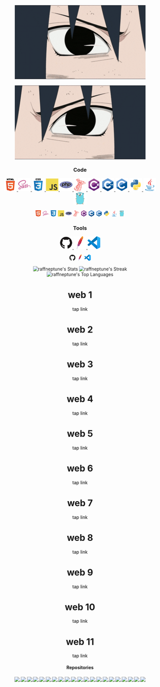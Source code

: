 <div style="display: flex; flex-wrap: wrap; justify-content: center; gap: 20px;">
  <!-- Baris pertama -->
  <img src="https://raw.githubusercontent.com/raffneptune/raffneptune/main/raffneptune-left.gif" 
       width="413"  
       alt="raffneptune left GIF"/>
  <img src="https://raw.githubusercontent.com/raffneptune/raffneptune/main/raffneptune-right.gif" 
       width="413" 
       alt="raffneptune right GIF"/>
</div>
<!-- Languages and Tools with 3D Flip Animation -->
<h3 align="center">Code</h3>
<p align="center" class="tools-container">
    <a href="https://www.w3schools.com/html" target="_blank" rel="noreferrer">
        <img src="https://raw.githubusercontent.com/devicons/devicon/master/icons/html5/html5-original-wordmark.svg" alt="HTML5" width="40" height="40" class="tool-icon"/> 
    </a> 
    <a href="https://sass-lang.com" target="_blank" rel="noreferrer">
        <img src="https://raw.githubusercontent.com/devicons/devicon/master/icons/sass/sass-original.svg" alt="Sass" width="40" height="40" class="tool-icon"/> 
    </a>
    <a href="https://www.w3schools.com/css" target="_blank" rel="noreferrer">
        <img src="https://raw.githubusercontent.com/devicons/devicon/master/icons/css3/css3-original-wordmark.svg" alt="CSS3" width="40" height="40" class="tool-icon"/>     
    </a> 
    <a href="https://www.javascript.com" target="_blank" rel="noreferrer">
        <img src="https://raw.githubusercontent.com/devicons/devicon/master/icons/javascript/javascript-original.svg" alt="JavaScript" width="40" height="40" class="tool-            icon"/> 
    </a> 
    <a href="https://www.php.net" target="_blank" rel="noreferrer">
        <img src="https://raw.githubusercontent.com/devicons/devicon/master/icons/php/php-original.svg" alt="PHP" width="40" height="40" class="tool-icon"/> 
    </a> 
    <a href="https://w3schools.com/sql" target="_blank" rel="noreferrer">
        <img src="https://raw.githubusercontent.com/devicons/devicon/master/icons/microsoftsqlserver/microsoftsqlserver-plain.svg" alt="SQL Server" width="40" height="40"            class="tool-icon"/> 
    </a> 
    <a href="https://www.w3schools.com/cs" target="_blank" rel="noreferrer">
        <img src="https://raw.githubusercontent.com/devicons/devicon/master/icons/csharp/csharp-original.svg" alt="C#" width="40" height="40" class="tool-icon"/> 
    </a>
    <a href="https://www.w3schools.com/cpp" target="_blank" rel="noreferrer">
        <img src="https://raw.githubusercontent.com/devicons/devicon/master/icons/cplusplus/cplusplus-original.svg" alt="C++" width="40" height="40" class="tool-icon"/> 
    </a>
    <a href="https://www.w3schools.com/c" target="_blank" rel="noreferrer">
        <img src="https://raw.githubusercontent.com/devicons/devicon/master/icons/c/c-original.svg" alt="C" width="40" height="40" class="tool-icon"/> 
    </a>
    <a href="https://www.python.org" target="_blank" rel="noreferrer">
        <img src="https://raw.githubusercontent.com/devicons/devicon/master/icons/python/python-original.svg" alt="Python" width="40" height="40" class="tool-icon"/> 
    </a>
    <a href="https://www.java.com" target="_blank" rel="noreferrer">
        <img src="https://raw.githubusercontent.com/devicons/devicon/master/icons/java/java-original.svg" alt="Java" width="40" height="40" class="tool-icon"/> 
    </a>
    <a href="https://golang.org" target="_blank" rel="noreferrer">
        <img src="https://raw.githubusercontent.com/devicons/devicon/master/icons/go/go-original.svg" alt="Go" width="40" height="40" class="tool-icon"/>
    </a>
</p>
<p align="center" class="tools-container">
<code><img height="20" alt="html5" src="https://raw.githubusercontent.com/devicons/devicon/master/icons/html5/html5-original.svg"></code>
<code><img height="20" alt="sass" src="https://raw.githubusercontent.com/devicons/devicon/master/icons/sass/sass-original.svg"></code>
<code><img height="20" alt="css3" src="https://raw.githubusercontent.com/devicons/devicon/master/icons/css3/css3-original.svg"></code>
<code><img height="20" alt="javascript" src="https://raw.githubusercontent.com/devicons/devicon/master/icons/javascript/javascript-original.svg"></code>
<code><img height="20" alt="php" src="https://raw.githubusercontent.com/devicons/devicon/master/icons/php/php-original.svg"></code>
<code><img height="20" alt="sqlserver" src="https://raw.githubusercontent.com/devicons/devicon/master/icons/microsoftsqlserver/microsoftsqlserver-plain.svg"></code>
<code><img height="20" alt="csharp" src="https://raw.githubusercontent.com/devicons/devicon/master/icons/csharp/csharp-original.svg"></code>
<code><img height="20" alt="cplusplus" src="https://raw.githubusercontent.com/devicons/devicon/master/icons/cplusplus/cplusplus-original.svg"></code>
<code><img height="20" alt="c" src="https://raw.githubusercontent.com/devicons/devicon/master/icons/c/c-original.svg"></code>
<code><img height="20" alt="python" src="https://raw.githubusercontent.com/devicons/devicon/master/icons/python/python-original.svg"></code>
<code><img height="20" alt="java" src="https://raw.githubusercontent.com/devicons/devicon/master/icons/java/java-original.svg"></code>
<code><img height="20" alt="go" src="https://raw.githubusercontent.com/devicons/devicon/master/icons/go/go-original.svg"></code>
</p>
<h3 align="center">Tools</h3>
<p align="center" class="tools-container">
    <a href="https://github.com" target="_blank" rel="noreferrer">
        <img src="https://raw.githubusercontent.com/devicons/devicon/master/icons/github/github-original.svg" alt="GitHub" width="40" height="40" class="tool-icon"/> 
    </a>
    <a href="https://www.apachefriends.org" target="_blank" rel="noreferrer">
        <img src="https://raw.githubusercontent.com/devicons/devicon/master/icons/apache/apache-original.svg" alt="XAMPP" width="40" height="40" class="tool-icon"/> 
    </a>
    <a href="https://code.visualstudio.com" target="_blank" rel="noreferrer">
        <img src="https://raw.githubusercontent.com/devicons/devicon/master/icons/vscode/vscode-original.svg" alt="VS Code" width="40" height="40" class="tool-icon"/> 
    </a>
</p>
<p align="center" class="tools-container">
<code><img height="20" alt="github" src="https://raw.githubusercontent.com/devicons/devicon/master/icons/github/github-original.svg"></code>
<code><img height="20" alt="xampp" src="https://raw.githubusercontent.com/devicons/devicon/master/icons/apache/apache-original.svg"></code>
<code><img height="20" alt="vscode" src="https://raw.githubusercontent.com/devicons/devicon/master/icons/vscode/vscode-original.svg"></code>
</p>
<div align="center">
  <img src="https://github-readme-stats.vercel.app/api?username=raffneptune&theme=vue-dark&show_icons=true&hide_border=true&count_private=truye" alt="raffneptune's Stats" />
  <img src="https://github-readme-streak-stats.herokuapp.com/?user=raffneptune&theme=vue-dark&hide_border=true" alt="raffneptune's Streak" width="495" />
  <img src="https://github-readme-stats.vercel.app/api/top-langs/?username=raffneptune&theme=vue-dark&show_icons=true&hide_border=true&layout=compact" alt="raffneptune's Top Languages" width="355" />
<h1>web 1</h1>
<a href="https://raffneptune.github.io" style="color: black; text-decoration: none;">tap link</a>
<h1>web 2</h1>
<a href="https://raffneptune.github.io/project2/index.html" style="color: black; text-decoration: none;">tap link</a>
<h1>web 3</h1>
<a href="https://raffneptune.github.io/project3/index.html" style="color: black; text-decoration: none;">tap link</a>
<h1>web 4</h1>
<a href="https://raffneptune.github.io/project4/index.html" style="color: black; text-decoration: none;">tap link</a>
<h1>web 5</h1>
<a href="https://raffneptune.github.io/project5/index.html" style="color: black; text-decoration: none;">tap link</a>
<h1>web 6</h1>
<a href="https://raffneptune.github.io/project6/index.html" style="color: black; text-decoration: none;">tap link</a>
<h1>web 7</h1>
<a href="https://raffneptune.github.io/project7/index.html" style="color: black; text-decoration: none;">tap link</a>
<h1>web 8</h1>
<a href="https://raffneptune.github.io/project8/index.html" style="color: black; text-decoration: none;">tap link</a>
<h1>web 9</h1>
<a href="https://raffneptune.github.io/project9/index.html" style="color: black; text-decoration: none;">tap link</a>
<h1>web 10</h1>
<a href="https://raffneptune.github.io/project10/index.php" style="color: black; text-decoration: none;">tap link</a>
<h1>web 11</h1>
<a href="https://raffneptune.github.io/project11/index.php" style="color: black; text-decoration: none;">tap link</a>

#### Repositories
<a href="https://github.com/raffneptune/raffneptune.github.io">
  <img align="center" src="https://github-readme-stats.vercel.app/api/pin/?username=raffneptune&repo=raffneptune.github.io&theme=buefy&cache_seconds=1800" />
</a>
<a href="https://github.com/raffneptune/raffneptune">
  <img align="center" src="https://github-readme-stats.vercel.app/api/pin/?username=raffneptune&repo=raffneptune&theme=buefy&cache_seconds=1800" />
</a>
<a href="https://github.com/raffneptune/web1">
  <img align="center" src="https://github-readme-stats.vercel.app/api/pin/?username=raffneptune&repo=web1&theme=buefy&cache_seconds=1800" />
</a>
<a href="https://github.com/raffneptune/web2">
  <img align="center" src="https://github-readme-stats.vercel.app/api/pin/?username=raffneptune&repo=web2&theme=buefy&cache_seconds=1800" />
</a>
<a href="https://github.com/raffneptune/web3">
  <img align="center" src="https://github-readme-stats.vercel.app/api/pin/?username=raffneptune&repo=web3&theme=buefy&cache_seconds=1800" />
</a>
<a href="https://github.com/raffneptune/web4">
  <img align="center" src="https://github-readme-stats.vercel.app/api/pin/?username=raffneptune&repo=web4&theme=buefy&cache_seconds=1800" />
</a>
<a href="https://github.com/raffneptune/web5">
  <img align="center" src="https://github-readme-stats.vercel.app/api/pin/?username=raffneptune&repo=web5&theme=buefy&cache_seconds=1800" />
</a>
<a href="https://github.com/raffneptune/web6">
  <img align="center" src="https://github-readme-stats.vercel.app/api/pin/?username=raffneptune&repo=web6&theme=buefy&cache_seconds=1800" />
</a>
<a href="https://github.com/raffneptune/web7">
  <img align="center" src="https://github-readme-stats.vercel.app/api/pin/?username=raffneptune&repo=web7&theme=buefy&cache_seconds=1800" />
</a>
<a href="https://github.com/raffneptune/web8">
  <img align="center" src="https://github-readme-stats.vercel.app/api/pin/?username=raffneptune&repo=web8&theme=buefy&cache_seconds=1800" />
</a>
<a href="https://github.com/raffneptune/web9">
  <img align="center" src="https://github-readme-stats.vercel.app/api/pin/?username=raffneptune&repo=web9&theme=buefy&cache_seconds=1800" />
</a>
<a href="https://github.com/raffneptune/web10">
  <img align="center" src="https://github-readme-stats.vercel.app/api/pin/?username=raffneptune&repo=web10&theme=buefy&cache_seconds=1800" />
</a>
<a href="https://github.com/raffneptune/web11">
  <img align="center" src="https://github-readme-stats.vercel.app/api/pin/?username=raffneptune&repo=web11&theme=buefy&cache_seconds=1800" />
</a>
<a href="https://github.com/raffneptune/py">
  <img align="center" src="https://github-readme-stats.vercel.app/api/pin/?username=raffneptune&repo=py&theme=buefy&cache_seconds=1800" />
</a>
<a href="https://github.com/raffneptune/c">
  <img align="center" src="https://github-readme-stats.vercel.app/api/pin/?username=raffneptune&repo=c&theme=buefy&cache_seconds=1800" />
</a>
<a href="https://github.com/raffneptune/cpp">
  <img align="center" src="https://github-readme-stats.vercel.app/api/pin/?username=raffneptune&repo=cpp&theme=buefy&cache_seconds=1800" />
</a>
<a href="https://github.com/raffneptune/cs">
  <img align="center" src="https://github-readme-stats.vercel.app/api/pin/?username=raffneptune&repo=cs&theme=buefy&cache_seconds=1800" />
</a>
<a href="https://github.com/raffneptune/java">
  <img align="center" src="https://github-readme-stats.vercel.app/api/pin/?username=raffneptune&repo=java&theme=buefy&cache_seconds=1800" />
</a>
<a href="https://github.com/raffneptune/go">
  <img align="center" src="https://github-readme-stats.vercel.app/api/pin/?username=raffneptune&repo=go&theme=buefy&cache_seconds=1800" />
</a>
<a href="https://github.com/raffneptune/mix">
  <img align="center" src="https://github-readme-stats.vercel.app/api/pin/?username=raffneptune&repo=mix&theme=buefy&cache_seconds=1800" />
</a>
<a href="https://github.com/raffneptune/sql">
  <img align="center" src="https://github-readme-stats.vercel.app/api/pin/?username=raffneptune&repo=sql&theme=buefy&cache_seconds=1800" />
</a>
